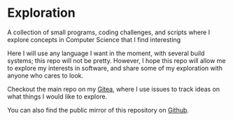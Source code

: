 # Exploration

A collection of small programs, coding challenges, and scripts where I explore concepts in Computer Science that I find interesting

Here I will use any language I want in the moment, with several build systems;
this repo will not be pretty. However, I hope this repo will allow me to
explore my interests in software, and share some of my exploration with anyone
who cares to look.

Checkout the main repo on my [Gitea](https://git.clortox.com/tyler/Exploration), where I use issues to track ideas on what things I would like to explore.

You can also find the public mirror of this repository on [Github](https://github.com/Clortox/Exploration).
